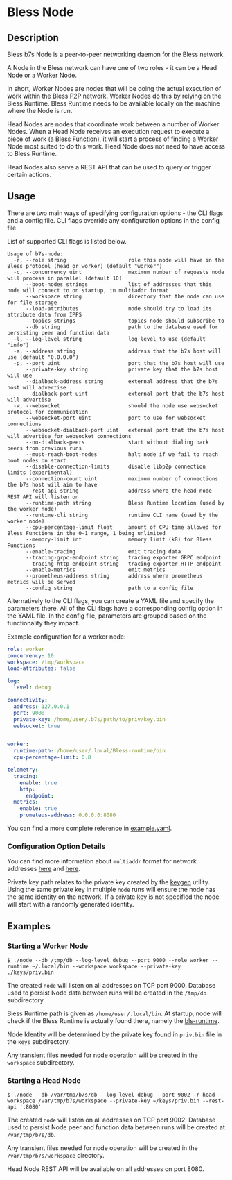 
# Bless Node 

## Description

Bless b7s Node is a peer-to-peer networking daemon for the Bless network.

A Node in the Bless network can have one of two roles - it can be a Head Node or a Worker Node.

In short, Worker Nodes are nodes that will be doing the actual execution of work within the Bless P2P network.
Worker Nodes do this by relying on the Bless Runtime.
Bless Runtime needs to be available locally on the machine where the Node is run.

Head Nodes are nodes that coordinate work between a number of Worker Nodes.
When a Head Node receives an execution request to execute a piece of work (a Bless Function), it will start a process of finding a Worker Node most suited to do this work.
Head Node does not need to have access to Bless Runtime.

Head Nodes also serve a REST API that can be used to query or trigger certain actions.

## Usage

There are two main ways of specifying configuration options - the CLI flags and a config file.
CLI flags override any configuration options in the config file.

List of supported CLI flags is listed below.

```console
Usage of b7s-node:
  -r, --role string                    role this node will have in the Bless protocol (head or worker) (default "worker")
  -c, --concurrency uint               maximum number of requests node will process in parallel (default 10)
      --boot-nodes strings             list of addresses that this node will connect to on startup, in multiaddr format
      --workspace string               directory that the node can use for file storage
      --load-attributes                node should try to load its attribute data from IPFS
      --topics strings                 topics node should subscribe to
      --db string                      path to the database used for persisting peer and function data
  -l, --log-level string               log level to use (default "info")
  -a, --address string                 address that the b7s host will use (default "0.0.0.0")
  -p, --port uint                      port that the b7s host will use
      --private-key string             private key that the b7s host will use
      --dialback-address string        external address that the b7s host will advertise
      --dialback-port uint             external port that the b7s host will advertise
  -w, --websocket                      should the node use websocket protocol for communication
      --websocket-port uint            port to use for websocket connections
      --websocket-dialback-port uint   external port that the b7s host will advertise for websocket connections
      --no-dialback-peers              start without dialing back peers from previous runs
      --must-reach-boot-nodes          halt node if we fail to reach boot nodes on start
      --disable-connection-limits      disable libp2p connection limits (experimental)
      --connection-count uint          maximum number of connections the b7s host will aim to have
      --rest-api string                address where the head node REST API will listen on
      --runtime-path string            Bless Runtime location (used by the worker node)
      --runtime-cli string             runtime CLI name (used by the worker node)
      --cpu-percentage-limit float     amount of CPU time allowed for Bless Functions in the 0-1 range, 1 being unlimited
      --memory-limit int               memory limit (kB) for Bless Functions
      --enable-tracing                 emit tracing data
      --tracing-grpc-endpoint string   tracing exporter GRPC endpoint
      --tracing-http-endpoint string   tracing exporter HTTP endpoint
      --enable-metrics                 emit metrics
      --prometheus-address string      address where prometheus metrics will be served
      --config string                  path to a config file
```

Alternatively to the CLI flags, you can create a YAML file and specify the parameters there.
All of the CLI flags have a corresponding config option in the YAML file.
In the config file, parameters are grouped based on the functionality they impact.

Example configuration for a worker node:

```yaml
role: worker
concurrency: 10
workspace: /tmp/workspace
load-attributes: false

log:
  level: debug

connectivity:
  address: 127.0.0.1
  port: 9000
  private-key: /home/user/.b7s/path/to/priv/key.bin
  websocket: true


worker:
  runtime-path: /home/user/.local/Bless-runtime/bin
  cpu-percentage-limit: 0.8

telemetry:
  tracing:
    enable: true
    http:
      endpoint:
  metrics:
    enable: true
    prometeus-address: 0.0.0.0:8080

```

You can find a more complete reference in [example.yaml](/cmd/node/example.yaml).

### Configuration Option Details

You can find more information about `multiaddr` format for network addresses [here](https://github.com/multiformats/multiaddr) and [here](https://multiformats.io/multiaddr/).

Private key path relates to the private key created by the [keygen](/cmd/keygen/README.md) utility.
Using the same private key in multiple `node` runs will ensure the node has the same identity on the network.
If a private key is not specified the node will start with a randomly generated identity.

## Examples

### Starting a Worker Node

```console
$ ./node --db /tmp/db --log-level debug --port 9000 --role worker --runtime ~/.local/bin --workspace workspace --private-key ./keys/priv.bin
```

The created `node` will listen on all addresses on TCP port 9000.
Database used to persist Node data between runs will be created in the `/tmp/db` subdirectory.

Bless Runtime path is given as `/home/user/.local/bin`.
At startup, node will check if the Bless Runtime is actually found there, namely the [bls-runtime](https://Bless.network/docs/protocol/runtime).

Node Identity will be determined by the private key found in `priv.bin` file in the `keys` subdirectory.

Any transient files needed for node operation will be created in the `workspace` subdirectory.

### Starting a Head Node

```console
$ ./node --db /var/tmp/b7s/db --log-level debug --port 9002 -r head --workspace /var/tmp/b7s/workspace --private-key ~/keys/priv.bin --rest-api ':8080'
```

The created `node` will listen on all addresses on TCP port 9002.
Database used to persist Node peer and function data between runs will be created at `/var/tmp/b7s/db`.

Any transient files needed for node operation will be created in the `/var/tmp/b7s/workspace` directory.

Head Node REST API will be available on all addresses on port 8080.
